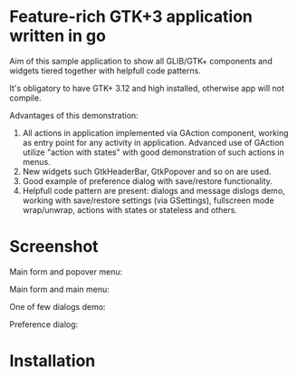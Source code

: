 Feature-rich GTK+3 application written in go
============================================

Aim of this sample application to show all GLIB/GTK+ components and widgets tiered together
with helpfull code patterns.

It's obligatory to have GTK+ 3.12 and high installed, otherwise app will not compile.

Advantages of this demonstration:
1) All actions in application implemented via GAction component, working as entry point
for any activity in application. Advanced use of GAction utilize "action with states" with good
demonstration of such actions in menus.
2) New widgets such GtkHeaderBar, GtkPopover and so on are used.
3) Good example of preference dialog with save/restore functionality.
4) Helpfull code pattern are present: dialogs and message dislogs demo,
working with save/restore settings (via GSettings),
fullscreen mode wrap/unwrap, actions with states or stateless and others.

Screenshot
==========
Main form and popover menu:

Main form and main menu:

One of few dialogs demo:

Preference dialog:


Installation
============

